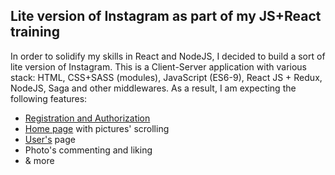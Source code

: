 ## Lite version of Instagram as part of my JS+React training

In order to solidify my skills in React and NodeJS, I decided to build a sort of lite version of Instagram. 
This is a Client-Server application with various stack: HTML, CSS+SASS (modules), JavaScript (ES6-9), 
React JS + Redux, NodeJS, Saga and other middlewares. As a result, I am expecting the following features:
* [Registration and Authorization](https://github.com/fufylev/lite_instagram/tree/master/client/app/modules/Authentication)
* [Home page](https://github.com/fufylev/lite_instagram/tree/master/client/app/modules/HomePage) with pictures' scrolling
* [User's](https://github.com/fufylev/lite_instagram/tree/master/client/app/modules/User) page
* Photo's commenting and liking
* & more

